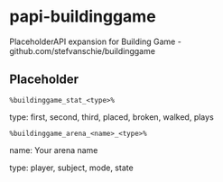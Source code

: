 # papi-buildinggame
PlaceholderAPI expansion for Building Game - github.com/stefvanschie/buildinggame

## Placeholder

`%buildinggame_stat_<type>%`
  
  type: first, second, third, placed, broken, walked, plays
  
`%buildinggame_arena_<name>_<type>%`
  
 name: Your arena name
 
 type: player, subject, mode, state
